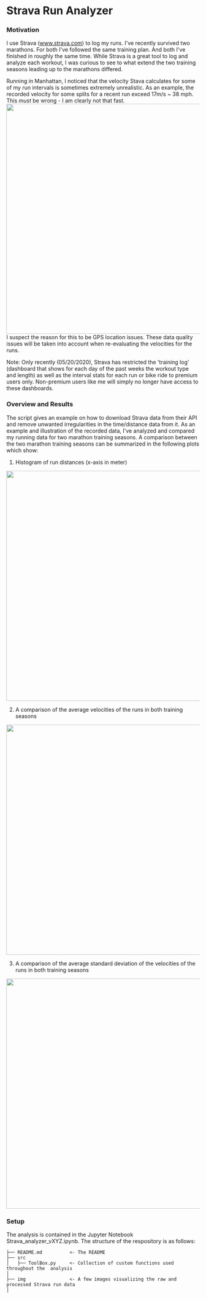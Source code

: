 # Strava Run Analyzer

### Motivation
I use Strava (www.strava.com) to log my runs. I've recently survived two marathons. For both I've followed the same training plan.
And both I've finished in roughly the same time. While Strava is a great tool to log and analyze each workout, I was curious to see to what extend the two training seasons leading up to the marathons differed.

Running in Manhattan, I noticed that the velocity Stava calculates for some of my run intervals is sometimes extremely unrealistic. 
As an example, the recorded velocity for some splits for a recent run exceed 17m/s ~ 38 mph. This _must_ be wrong - I am clearly not that fast.
<img src='https://github.com/StofAle/Forecasting_Cocktail_Trends/blob/master/img/inst_velo_sample_run.png' width=600px>
I suspect the reason for this to be GPS location issues. These data quality issues will be taken into account when re-evaluating the velocities for the runs.

Note: Only recently (05/20/2020), Strava has restricted the 'training log' (dashboard that shows for each day of the past weeks the workout type and length) as well as the interval stats for each run or bike ride to premium users only. Non-premium users like me will simply no longer have access to these dashboards.

### Overview and Results
The script gives an example on how to download Strava data from their API and remove unwanted irregularities in the time/distance data from it.
As an example and illustration of the recorded data, I've analyzed and compared my running data for two marathon training seasons. A comparison between the two marathon training seasons can be summarized in the following plots which show:

1. Histogram of run distances (x-axis in meter)
<img src='https://github.com/StofAle/Forecasting_Cocktail_Trends/blob/master/img/distance_histogram.png' width=600px>

2. A comparison of the average velocities of the runs in both training seasons
<img src='https://github.com/StofAle/Forecasting_Cocktail_Trends/blob/master/img/ave_velocities_comparison.png' width=600px>

3.  A comparison of the average standard deviation of the velocities of the runs in both training seasons
<img src='https://github.com/StofAle/Forecasting_Cocktail_Trends/blob/master/img/ave_std_comparison.png' width=600px>

### Setup
The analysis is contained in the Jupyter Notebook Strava_analyzer_vXYZ.ipynb. The structure of the respository is as follows:


```
├── README.md          <- The README 
├── src
│   ├── ToolBox.py     <- Collection of custom functions used throughout the  analysis
│
├── img                <- A few images visualizing the raw and processed Strava run data
│

```
